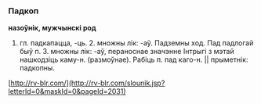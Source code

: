 ### Падкоп
**назоўнік, мужчынскі род**

1. гл. падкапацца, -ць. 2. множны лік: -аў. Падземны ход. Пад падлогай быў п. З. множны лік: -аў, пераноснае значэнне Інтрыгі з мэтай нашкодзіць каму-н. (размоўнае). Рабіць п. пад каго-н. || прыметнік: падкопны.

<a rel="author">[http://rv-blr.com/](http://rv-blr.com/slounik.jsp?letterId=0&maskId=0&pageId=2031)</a>
